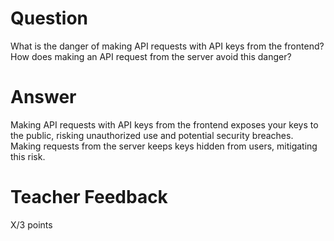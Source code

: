 # Question

What is the danger of making API requests with API keys from the frontend? How does making an API request from the server avoid this danger?

# Answer
Making API requests with API keys from the frontend exposes your keys to the public, risking unauthorized use and potential security breaches. Making requests from the server keeps keys hidden from users, mitigating this risk.

# Teacher Feedback

X/3 points